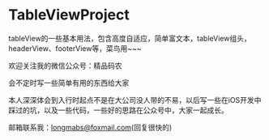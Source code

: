 # TableViewProject

tableView的一些基本用法，包含高度自适应，简单富文本，tableView组头，headerView、footerView等，菜鸟用~~~





欢迎关注我的微信公众号：精品码农

会不定时写一些简单有用的东西给大家

本人深深体会到入行时起点不是在大公司没人带的不易，以后写一些在iOS开发中踩过的坑，以及一些代码，一些好的思路在公众号中，大家一起成长。

邮箱联系我：longmabs@foxmail.com(回复很快的)
